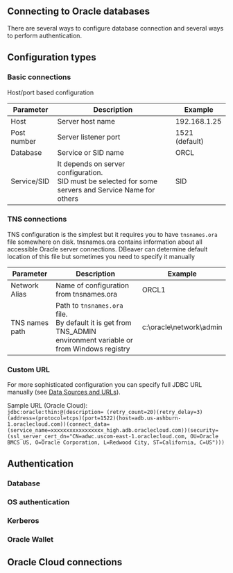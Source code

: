 ## Connecting to Oracle databases

There are several ways to configure database connection and several ways to perform authentication.

## Configuration types 

### Basic connections

Host/port based configuration

Parameter | Description | Example
----|-----|----
Host | Server host name | 192.168.1.25
Post number | Server listener port | 1521 (default)
Database | Service or SID name | ORCL
Service/SID | It depends on server configuration.<br/>SID must be selected for some servers and Service Name for others | SID

### TNS connections

TNS configuration is the simplest but it requires you to have `tnsnames.ora` file somewhere on disk.
tnsnames.ora contains information about all accessible Oracle server connections.
DBeaver can determine default location of this file but sometimes you need to specify it manually

Parameter | Description | Example
----|-----|----
Network Alias | Name of configuration from tnsnames.ora | ORCL1
TNS names path | Path to `tnsnames.ora` file.<br/> By default it is get from TNS_ADMIN environment variable or from Windows registry | c:\oracle\network\admin

### Custom URL

For more sophisticated configuration you can specify full JDBC URL manually (see [Data Sources and URLs](https://docs.oracle.com/database/121/JJDBC/urls.htm#JJDBC28270)). 

Sample URL (Oracle Cloud):  
`jdbc:oracle:thin:@(description= (retry_count=20)(retry_delay=3)(address=(protocol=tcps)(port=1522)(host=adb.us-ashburn-1.oraclecloud.com))(connect_data=(service_name=xxxxxxxxxxxxxxxxx_high.adb.oraclecloud.com))(security=(ssl_server_cert_dn="CN=adwc.uscom-east-1.oraclecloud.com, OU=Oracle BMCS US, O=Oracle Corporation, L=Redwood City, ST=California, C=US")))`

## Authentication

### Database

### OS authentication

### Kerberos

### Oracle Wallet

## Oracle Cloud connections